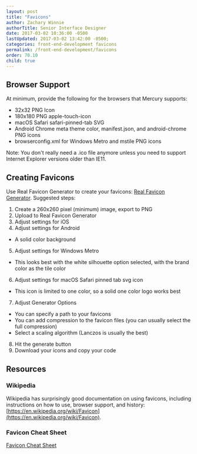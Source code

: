 ```yaml
---
layout: post
title: "Favicons"
author: Zachary Winnie
authorTitle: Senior Interface Designer
date: 2017-03-02 10:36:00 -0500
lastUpdated: 2017-03-02 13:42:00 -0500;
categories: front-end-development favicons
permalink: /front-end-development/favicons
order: 70.10
child: true
---
```


## Browser Support

At minimum, provide the following for the browsers that Mercury supports:
* 32x32 PNG Icon
* 180x180 PNG apple-touch-icon 
* macOS Safari safari-pinned-tab SVG
* Android Chrome meta theme color, manifest.json, and android-chrome PNG icons
* browserconfig.xml for Windows Metro and mstile PNG icons

Note: You don't really need a .ico file anymore unless you need to support Internet Explorer versions older than IE11.

## Creating Favicons

Use Real Favicon Generator to create your favicons: [Real Favicon Generator](http://realfavicongenerator.net/). Suggested steps:
1. Create a 260x260 pixel (minimum) image, export to PNG
2. Upload to Real Favicon Generator
3. Adjust settings for iOS
4. Adjust settings for Android
  * A solid color background
5. Adjust settings for Windows Metro
  * This looks best with the white silhouette option selected, with the brand color as the tile color
6. Adjust settings for macOS Safari pinned tab svg icon
  * This icon is limited to one color, so a solid one color logo works best
7. Adjust Generator Options
  * You can specify a path to your favicons
  * You can add compression to the favicon files (you can usually select the full compression)
  * Select a scaling algorithm (Lanczos is usually the best)
8. Hit the generate button
9. Download your icons and copy your code


## Resources

### Wikipedia

Wikipedia has surprisingly good documentation on using favicons, including instructions on how to use, browser support, and history: [https://en.wikipedia.org/wiki/Favicon](https://en.wikipedia.org/wiki/Favicon).

### Favicon Cheat Sheet

[Favicon Cheat Sheet](https://github.com/audreyr/favicon-cheat-sheet)